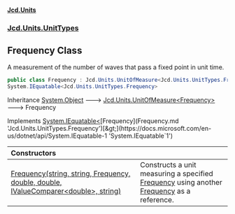 #### [Jcd.Units](index.md 'index')
### [Jcd.Units.UnitTypes](Jcd.Units.UnitTypes.md 'Jcd.Units.UnitTypes')

## Frequency Class

A measurement of the number of waves that pass a fixed point in unit time.

```csharp
public class Frequency : Jcd.Units.UnitOfMeasure<Jcd.Units.UnitTypes.Frequency>,
System.IEquatable<Jcd.Units.UnitTypes.Frequency>
```

Inheritance [System.Object](https://docs.microsoft.com/en-us/dotnet/api/System.Object 'System.Object') &#129106; [Jcd.Units.UnitOfMeasure&lt;](UnitOfMeasure_TUnit_.md 'Jcd.Units.UnitOfMeasure<TUnit>')[Frequency](Frequency.md 'Jcd.Units.UnitTypes.Frequency')[&gt;](UnitOfMeasure_TUnit_.md 'Jcd.Units.UnitOfMeasure<TUnit>') &#129106; Frequency

Implements [System.IEquatable&lt;](https://docs.microsoft.com/en-us/dotnet/api/System.IEquatable-1 'System.IEquatable`1')[Frequency](Frequency.md 'Jcd.Units.UnitTypes.Frequency')[&gt;](https://docs.microsoft.com/en-us/dotnet/api/System.IEquatable-1 'System.IEquatable`1')

| Constructors | |
| :--- | :--- |
| [Frequency(string, string, Frequency, double, double, IValueComparer&lt;double&gt;, string)](Frequency..ctor.xtRSrOrRwPHy6baHPhGmCg.md 'Jcd.Units.UnitTypes.Frequency.Frequency(string, string, Jcd.Units.UnitTypes.Frequency, double, double, Jcd.Units.IValueComparer<double>, string)') | Constructs a unit measuring a specified [Frequency](Frequency.md 'Jcd.Units.UnitTypes.Frequency') using another [Frequency](Frequency.md 'Jcd.Units.UnitTypes.Frequency') as a reference. |
